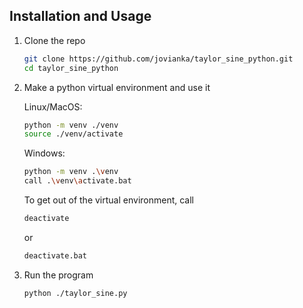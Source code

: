 ## Installation and Usage
1. Clone the repo
   ```sh
   git clone https://github.com/jovianka/taylor_sine_python.git
   cd taylor_sine_python
   ```

2. Make a python virtual environment and use it

   Linux/MacOS:
   ```sh
   python -m venv ./venv
   source ./venv/activate
   ```
   
   Windows:
   ```sh
   python -m venv .\venv
   call .\venv\activate.bat
   ```

   To get out of the virtual environment, call
   ```sh
   deactivate
   ```
   or
   ```sh
   deactivate.bat
   ```

4. Run the program
   ```sh
   python ./taylor_sine.py
   ```
